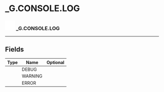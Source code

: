 # _G.CONSOLE.LOG

### <img src="../../.gitbook/assets/base.png" width="32" height="32" /> _G.CONSOLE.LOG


-----------------
## Fields

| Type   | Name | Optional |
| ------ | ---- | -------: |
|  | DEBUG |   |
|  | WARNING |   |
|  | ERROR |   |
